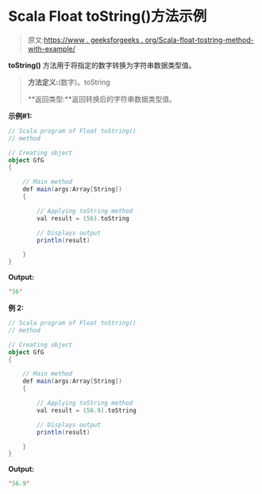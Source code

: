 # Scala Float toString()方法示例

> 原文:[https://www . geeksforgeeks . org/Scala-float-tostring-method-with-example/](https://www.geeksforgeeks.org/scala-float-tostring-method-with-example/)

**toString()** 方法用于将指定的数字转换为字符串数据类型值。

> **方法定义:**(数字)。toString
> 
> **返回类型:**返回转换后的字符串数据类型值。

**示例#1:**

```scala
// Scala program of Float toString()
// method

// Creating object
object GfG
{ 

    // Main method
    def main(args:Array[String])
    {

        // Applying toString method
        val result = (56).toString

        // Displays output
        println(result)

    }
} 
```

**Output:**

```scala
'56'

```

**例 2:**

```scala
// Scala program of Float toString()
// method

// Creating object
object GfG
{ 

    // Main method
    def main(args:Array[String])
    {

        // Applying toString method
        val result = (56.9).toString

        // Displays output
        println(result)

    }
} 
```

**Output:**

```scala
'56.9'

```
